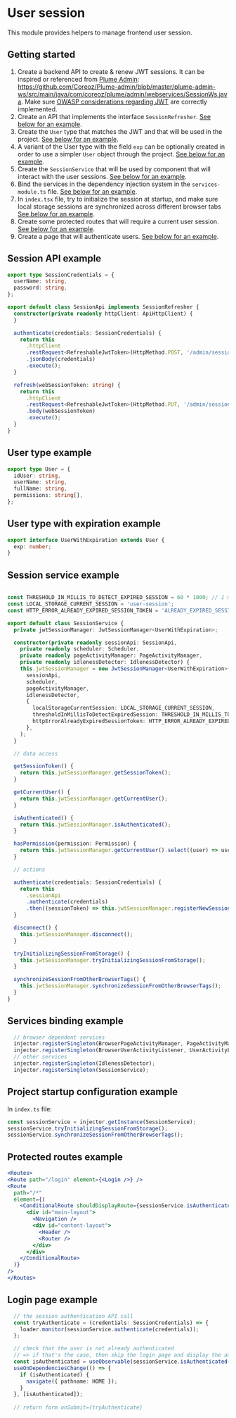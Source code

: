 User session
============
This module provides helpers to manage frontend user session.

Getting started
---------------
1. Create a backend API to create & renew JWT sessions. It can be inspired or referenced from [Plume Admin](https://github.com/Coreoz/Plume-admin): <https://github.com/Coreoz/Plume-admin/blob/master/plume-admin-ws/src/main/java/com/coreoz/plume/admin/webservices/SessionWs.java>. Make sure [OWASP considerations regarding JWT](https://cheatsheetseries.owasp.org/cheatsheets/JSON_Web_Token_for_Java_Cheat_Sheet.html) are correctly implemented.
2. Create an API that implements the interface `SessionRefresher`. [See below for an example](#session-api-example).
3. Create the `User` type that matches the JWT and that will be used in the project. [See below for an example](#user-type-example).
4. A variant of the User type with the field `exp` can be optionally created in order to use a simpler `User` object through the project. [See below for an example](#user-type-with-expiration-example).
5. Create the `SessionService` that will be used by component that will interact with the user sessions. [See below for an example](#session-service-example).
6. Bind the services in the dependency injection system in the `services-module.ts` file. [See below for an example](#services-binding-example).
7. In `index.tsx` file, try to initialize the session at startup, and make sure local storage sessions are synchronized across different browser tabs [See below for an example](#project-startup-configuration-example).
6. Create some protected routes that will require a current user session. [See below for an example](#protected-routes-example).
7. Create a page that will authenticate users. [See below for an example](#login-page-example).

Session API example
-------------------
```typescript
export type SessionCredentials = {
  userName: string,
  password: string,
};

export default class SessionApi implements SessionRefresher {
  constructor(private readonly httpClient: ApiHttpClient) {
  }

  authenticate(credentials: SessionCredentials) {
    return this
      .httpClient
      .restRequest<RefreshableJwtToken>(HttpMethod.POST, '/admin/session')
      .jsonBody(credentials)
      .execute();
  }

  refresh(webSessionToken: string) {
    return this
      .httpClient
      .restRequest<RefreshableJwtToken>(HttpMethod.PUT, '/admin/session')
      .body(webSessionToken)
      .execute();
  }
}
```

User type example
-------------------
```typescript
export type User = {
  idUser: string,
  userName: string,
  fullName: string,
  permissions: string[],
};
```

User type with expiration example
----------------------------------
```typescript
export interface UserWithExpiration extends User {
  exp: number;
}
```

Session service example
-------------------
```typescript

const THRESHOLD_IN_MILLIS_TO_DETECT_EXPIRED_SESSION = 60 * 1000; // 1 minutes
const LOCAL_STORAGE_CURRENT_SESSION = 'user-session';
const HTTP_ERROR_ALREADY_EXPIRED_SESSION_TOKEN = 'ALREADY_EXPIRED_SESSION_TOKEN';

export default class SessionService {
  private jwtSessionManager: JwtSessionManager<UserWithExpiration>;

  constructor(private readonly sessionApi: SessionApi,
    private readonly scheduler: Scheduler,
    private readonly pageActivityManager: PageActivityManager,
    private readonly idlenessDetector: IdlenessDetector) {
    this.jwtSessionManager = new JwtSessionManager<UserWithExpiration>(
      sessionApi,
      scheduler,
      pageActivityManager,
      idlenessDetector,
      {
        localStorageCurrentSession: LOCAL_STORAGE_CURRENT_SESSION,
        thresholdInMillisToDetectExpiredSession: THRESHOLD_IN_MILLIS_TO_DETECT_EXPIRED_SESSION,
        httpErrorAlreadyExpiredSessionToken: HTTP_ERROR_ALREADY_EXPIRED_SESSION_TOKEN,
      },
    );
  }

  // data access

  getSessionToken() {
    return this.jwtSessionManager.getSessionToken();
  }

  getCurrentUser() {
    return this.jwtSessionManager.getCurrentUser();
  }

  isAuthenticated() {
    return this.jwtSessionManager.isAuthenticated();
  }

  hasPermission(permission: Permission) {
    return this.jwtSessionManager.getCurrentUser().select((user) => user?.permissions.includes(permission) ?? false);
  }

  // actions

  authenticate(credentials: SessionCredentials) {
    return this
      .sessionApi
      .authenticate(credentials)
      .then((sessionToken) => this.jwtSessionManager.registerNewSession(sessionToken));
  }

  disconnect() {
    this.jwtSessionManager.disconnect();
  }

  tryInitializingSessionFromStorage() {
    this.jwtSessionManager.tryInitializingSessionFromStorage();
  }

  synchronizeSessionFromOtherBrowserTags() {
    this.jwtSessionManager.synchronizeSessionFromOtherBrowserTags();
  }
}
```

Services binding example
------------------------
```typescript
  // browser dependent services
  injector.registerSingleton(BrowserPageActivityManager, PageActivityManager);
  injector.registerSingleton(BrowserUserActivityListener, UserActivityListener);
  // other services
  injector.registerSingleton(IdlenessDetector);
  injector.registerSingleton(SessionService);
```

Project startup configuration example
-------------------------------------
In `index.ts` file:
```typescript
const sessionService = injector.getInstance(SessionService);
sessionService.tryInitializingSessionFromStorage();
sessionService.synchronizeSessionFromOtherBrowserTags();
```

Protected routes example
------------------------
```jsx
<Routes>
<Route path="/login" element={<Login />} />
<Route
  path="/*"
  element={(
    <ConditionalRoute shouldDisplayRoute={sessionService.isAuthenticated()} defaultRoute="/login">
      <div id="main-layout">
        <Navigation />
        <div id="content-layout">
          <Header />
          <Router />
        </div>
      </div>
    </ConditionalRoute>
  )}
/>
</Routes>
```

Login page example
------------------
```typescript
  // the session authentication API call
  const tryAuthenticate = (credentials: SessionCredentials) => {
    loader.monitor(sessionService.authenticate(credentials));
  };

  // check that the user is not already authenticated
  // => if that's the case, then skip the login page and display the authenticated page already! 
  const isAuthenticated = useObservable(sessionService.isAuthenticated());
  useOnDependenciesChange(() => {
    if (isAuthenticated) {
      navigate({ pathname: HOME });
    }
  }, [isAuthenticated]);
  
  // return form onSubmit={tryAuthenticate}
```
